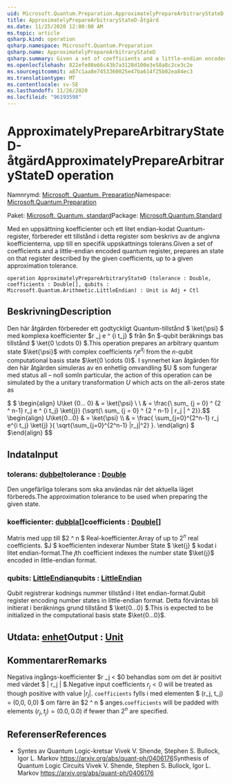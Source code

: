 ```yaml
---
uid: Microsoft.Quantum.Preparation.ApproximatelyPrepareArbitraryStateD
title: ApproximatelyPrepareArbitraryStateD-åtgärd
ms.date: 11/25/2020 12:00:00 AM
ms.topic: article
qsharp.kind: operation
qsharp.namespace: Microsoft.Quantum.Preparation
qsharp.name: ApproximatelyPrepareArbitraryStateD
qsharp.summary: Given a set of coefficients and a little-endian encoded quantum register, prepares an state on that register described by the given coefficients, up to a given approximation tolerance.
ms.openlocfilehash: 822efe08e66c43b7a3128d100e3e58a8c2ce3c2e
ms.sourcegitcommit: a87c1aa8e7453360025e47ba614f25b02ea84ec3
ms.translationtype: MT
ms.contentlocale: sv-SE
ms.lasthandoff: 11/26/2020
ms.locfileid: "96193598"
---
```

# <a name="approximatelypreparearbitrarystated-operation"></a><span data-ttu-id="391f2-102">ApproximatelyPrepareArbitraryStateD-åtgärd</span><span class="sxs-lookup"><span data-stu-id="391f2-102">ApproximatelyPrepareArbitraryStateD operation</span></span>

<span data-ttu-id="391f2-103">Namnrymd: [Microsoft. Quantum. Preparation](xref:Microsoft.Quantum.Preparation)</span><span class="sxs-lookup"><span data-stu-id="391f2-103">Namespace: [Microsoft.Quantum.Preparation](xref:Microsoft.Quantum.Preparation)</span></span>

<span data-ttu-id="391f2-104">Paket: [Microsoft. Quantum. standard](https://nuget.org/packages/Microsoft.Quantum.Standard)</span><span class="sxs-lookup"><span data-stu-id="391f2-104">Package: [Microsoft.Quantum.Standard](https://nuget.org/packages/Microsoft.Quantum.Standard)</span></span>


<span data-ttu-id="391f2-105">Med en uppsättning koefficienter och ett litet endian-kodat Quantum-register, förbereder ett tillstånd i detta register som beskrivs av de angivna koefficienterna, upp till en specifik uppskattnings tolerans.</span><span class="sxs-lookup"><span data-stu-id="391f2-105">Given a set of coefficients and a little-endian encoded quantum register, prepares an state on that register described by the given coefficients, up to a given approximation tolerance.</span></span>

```qsharp
operation ApproximatelyPrepareArbitraryStateD (tolerance : Double, coefficients : Double[], qubits : Microsoft.Quantum.Arithmetic.LittleEndian) : Unit is Adj + Ctl
```


## <a name="description"></a><span data-ttu-id="391f2-106">Beskrivning</span><span class="sxs-lookup"><span data-stu-id="391f2-106">Description</span></span>

<span data-ttu-id="391f2-107">Den här åtgärden förbereder ett godtyckligt Quantum-tillstånd $ \ket{\psi} $ med komplexa koefficienter $r _j e ^ {i t_j} $ från $n $-qubit beräknings bas tillstånd $ \ket{0 \cdots 0} $.</span><span class="sxs-lookup"><span data-stu-id="391f2-107">This operation prepares an arbitrary quantum state $\ket{\psi}$ with complex coefficients $r_j e^{i t_j}$ from the $n$-qubit computational basis state $\ket{0 \cdots 0}$.</span></span>
<span data-ttu-id="391f2-108">I synnerhet kan åtgärden för den här åtgärden simuleras av en enhetlig omvandling $U $ som fungerar med status all – noll som</span><span class="sxs-lookup"><span data-stu-id="391f2-108">In particular, the action of this operation can be simulated by the a unitary transformation $U$ which acts on the all-zeros state as</span></span>

<span data-ttu-id="391f2-109">$ $ \begin{align} U\ket {0... 0} & = \ket{\psi} \\ \\ & = \frac{\ sum_ {j = 0} ^ {2 ^ n-1} r_j e ^ {i t_j} \ket{j}} {\sqrt{\ sum_ {j = 0} ^ {2 ^ n-1} | r_j | ^ 2}}.</span><span class="sxs-lookup"><span data-stu-id="391f2-109">$$ \begin{align} U\ket{0...0} & = \ket{\psi} \\\\ & = \frac{ \sum_{j=0}^{2^n-1} r_j e^{i t_j} \ket{j} }{ \sqrt{\sum_{j=0}^{2^n-1} |r_j|^2} }.</span></span>
<span data-ttu-id="391f2-110">\end{align} $ $</span><span class="sxs-lookup"><span data-stu-id="391f2-110">\end{align} $$</span></span>

## <a name="input"></a><span data-ttu-id="391f2-111">Indata</span><span class="sxs-lookup"><span data-stu-id="391f2-111">Input</span></span>

### <a name="tolerance--double"></a><span data-ttu-id="391f2-112">tolerans: [dubbel](xref:microsoft.quantum.lang-ref.double)</span><span class="sxs-lookup"><span data-stu-id="391f2-112">tolerance : [Double](xref:microsoft.quantum.lang-ref.double)</span></span>

<span data-ttu-id="391f2-113">Den ungefärliga tolerans som ska användas när det aktuella läget förbereds.</span><span class="sxs-lookup"><span data-stu-id="391f2-113">The approximation tolerance to be used when preparing the given state.</span></span>


### <a name="coefficients--double"></a><span data-ttu-id="391f2-114">koefficienter: [dubbla](xref:microsoft.quantum.lang-ref.double)[]</span><span class="sxs-lookup"><span data-stu-id="391f2-114">coefficients : [Double](xref:microsoft.quantum.lang-ref.double)[]</span></span>

<span data-ttu-id="391f2-115">Matris med upp till $2 ^ n $ Real-koefficienter.</span><span class="sxs-lookup"><span data-stu-id="391f2-115">Array of up to $2^n$ real coefficients.</span></span> <span data-ttu-id="391f2-116">$J $ koefficienten indexerar Number State $ \ket{j} $ kodat i litet endian-format.</span><span class="sxs-lookup"><span data-stu-id="391f2-116">The $j$th coefficient indexes the number state $\ket{j}$ encoded in little-endian format.</span></span>


### <a name="qubits--littleendian"></a><span data-ttu-id="391f2-117">qubits: [LittleEndian](xref:Microsoft.Quantum.Arithmetic.LittleEndian)</span><span class="sxs-lookup"><span data-stu-id="391f2-117">qubits : [LittleEndian](xref:Microsoft.Quantum.Arithmetic.LittleEndian)</span></span>

<span data-ttu-id="391f2-118">Qubit registrerar kodnings nummer tillstånd i litet endian-format.</span><span class="sxs-lookup"><span data-stu-id="391f2-118">Qubit register encoding number states in little-endian format.</span></span> <span data-ttu-id="391f2-119">Detta förväntas bli initierat i beräknings grund tillstånd $ \ket{0...0} $.</span><span class="sxs-lookup"><span data-stu-id="391f2-119">This is expected to be initialized in the computational basis state $\ket{0...0}$.</span></span>



## <a name="output--unit"></a><span data-ttu-id="391f2-120">Utdata: [enhet](xref:microsoft.quantum.lang-ref.unit)</span><span class="sxs-lookup"><span data-stu-id="391f2-120">Output : [Unit](xref:microsoft.quantum.lang-ref.unit)</span></span>



## <a name="remarks"></a><span data-ttu-id="391f2-121">Kommentarer</span><span class="sxs-lookup"><span data-stu-id="391f2-121">Remarks</span></span>

<span data-ttu-id="391f2-122">Negativa ingångs-koefficienter $r _j < $0 behandlas som om det är positivt med värdet $ | r_j | $.</span><span class="sxs-lookup"><span data-stu-id="391f2-122">Negative input coefficients $r_j < 0$ will be treated as though positive with value $|r_j|$.</span></span> <span data-ttu-id="391f2-123">`coefficients` fylls i med elementen $ (r_j, t_j) = (0,0, 0,0) $ om färre än $2 ^ n $ anges.</span><span class="sxs-lookup"><span data-stu-id="391f2-123">`coefficients` will be padded with elements $(r_j, t_j) = (0.0, 0.0)$ if fewer than $2^n$ are specified.</span></span>

## <a name="references"></a><span data-ttu-id="391f2-124">Referenser</span><span class="sxs-lookup"><span data-stu-id="391f2-124">References</span></span>

- <span data-ttu-id="391f2-125">Syntes av Quantum Logic-kretsar Vivek V. Shende, Stephen S. Bullock, Igor L. Markov https://arxiv.org/abs/quant-ph/0406176</span><span class="sxs-lookup"><span data-stu-id="391f2-125">Synthesis of Quantum Logic Circuits Vivek V. Shende, Stephen S. Bullock, Igor L. Markov https://arxiv.org/abs/quant-ph/0406176</span></span>